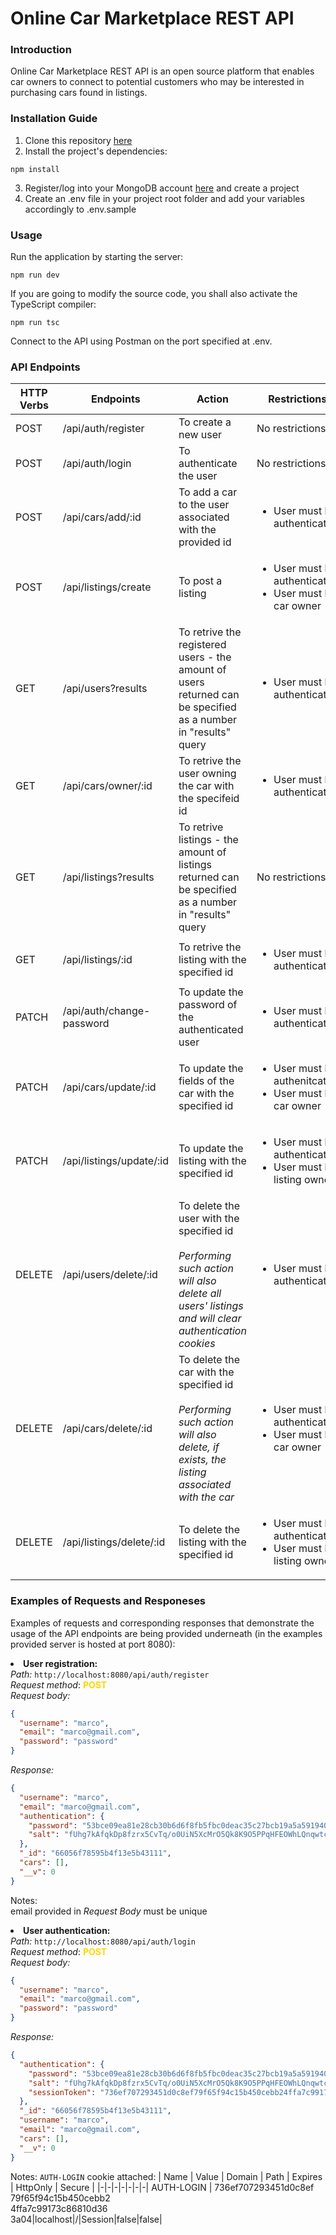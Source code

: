 # Online Car Marketplace REST API

### Introduction

Online Car Marketplace REST API is an open source platform that enables car owners to connect to potential customers who may be interested in purchasing cars found in listings.

### Installation Guide

1. Clone this repository [here](https://github.com/marcopagotto/online-car-marketplace-REST-API.git)
2. Install the project's dependencies:

```
npm install
```

3. Register/log into your MongoDB account [here](https://account.mongodb.com/account/login) and create a project
4. Create an .env file in your project root folder and add your variables accordingly to .env.sample

### Usage

Run the application by starting the server:

```
npm run dev
```

If you are going to modify the source code, you shall also activate the TypeScript compiler:

```
npm run tsc
```

Connect to the API using Postman on the port specified at .env.

### API Endpoints

| HTTP Verbs | Endpoints                 | Action                                                                                                                                                         | Restrictions                                                          |
| ---------- | ------------------------- | -------------------------------------------------------------------------------------------------------------------------------------------------------------- | --------------------------------------------------------------------- |
| POST       | /api/auth/register        | To create a new user                                                                                                                                           | No restrictions                                                       |
| POST       | /api/auth/login           | To authenticate the user                                                                                                                                       | No restrictions                                                       |
| POST       | /api/cars/add/:id         | To add a car to the user associated with the provided id                                                                                                       | <ul><li>User must be authenticated<ul>                                |
| POST       | /api/listings/create      | To post a listing                                                                                                                                              | <ul><li>User must be authenticated <li>User must be car owner<ul>     |
| GET        | /api/users?results        | To retrive the registered users - the amount of users returned can be specified as a number in "results" query                                                 | <ul><li>User must be authenticated<ul>                                |
| GET        | /api/cars/owner/:id       | To retrive the user owning the car with the specifeid id                                                                                                       | <ul><li>User must be authenticated<ul>                                |
| GET        | /api/listings?results     | To retrive listings - the amount of listings returned can be specified as a number in "results" query                                                          | No restrictions                                                       |
| GET        | /api/listings/:id         | To retrive the listing with the specified id                                                                                                                   | <ul><li>User must be authenticated</ul>                               |
| PATCH      | /api/auth/change-password | To update the password of the authenticated user                                                                                                               | <ul><li>User must be authenticated</ul>                               |
| PATCH      | /api/cars/update/:id      | To update the fields of the car with the specified id                                                                                                          | <ul><li>User must be authenitcated<li>User must be car owner</ul>     |
| PATCH      | /api/listings/update/:id  | To update the listing with the specified id                                                                                                                    | <ul><li>User must be authenticated<li>User must be listing owner</ul> |
| DELETE     | /api/users/delete/:id     | To delete the user with the specified id </br></br> <em>Performing such action will also delete all users' listings and will clear authentication cookies</em> | <ul><li>User must be authenticated </ul>                              |
| DELETE     | /api/cars/delete/:id      | To delete the car with the specified id </br></br> <em>Performing such action will also delete, if exists, the listing associated with the car</em>            | <ul><li>User must be authenticated <li> User must be car owner</ul>   |
| DELETE     | /api/listings/delete/:id  | To delete the listing with the specified id                                                                                                                    | <ul><li>User must be authenticated<li>User must be listing owner</ul> |

### Examples of Requests and Responeses

Examples of requests and corresponding responses that demonstrate the usage of the API endpoints are being provided underneath (in the examples provided server is hosted at port 8080):

<li><b>User registration:</b></br>
<em>Path:</em> <code>http://localhost:8080/api/auth/register</code></br>
<em>Request method</em>: <b>
<span style="color: #FFD700;">POST</span>
</b></br>
<em>Request body:</em>

```json
{
  "username": "marco",
  "email": "marco@gmail.com",
  "password": "password"
}
```

<em>Response:</em>

```json
{
  "username": "marco",
  "email": "marco@gmail.com",
  "authentication": {
    "password": "53bce09ea81e28cb30b6d6f8fb5fbc0deac35c27bcb19a5a59194036f56fc8cc",
    "salt": "fUhg7kAfqkDp8fzrx5CvTq/o0UiN5XcMrO5Qk8K9O5PPqHFEOWhLQnqwtc4Du/AV745br0bf/iha8UYWQ98CnqtK/HWA/pudGsnBVb7kWYZzkOCrL7Pidc/Q55e+dTvSRSSKDCeH0DrZ/pUKv3bH1ewTR5IAfRrumRCy8TwP9Zo="
  },
  "_id": "66056f78595b4f13e5b43111",
  "cars": [],
  "__v": 0
}
```

Notes: </br>email provided in <em>Request Body</em> must be unique
</br>

<li><b>User authentication:</b></br>
<em>Path:</em> <code>http://localhost:8080/api/auth/login</code></br>
<em>Request method</em>: <b>
<span style="color: #FFD700;">POST</span>
</b></br>
<em>Request body:</em>

```json
{
  "username": "marco",
  "email": "marco@gmail.com",
  "password": "password"
}
```

<em>Response:</em>

```json
{
  "authentication": {
    "password": "53bce09ea81e28cb30b6d6f8fb5fbc0deac35c27bcb19a5a59194036f56fc8cc",
    "salt": "fUhg7kAfqkDp8fzrx5CvTq/o0UiN5XcMrO5Qk8K9O5PPqHFEOWhLQnqwtc4Du/AV745br0bf/iha8UYWQ98CnqtK/HWA/pudGsnBVb7kWYZzkOCrL7Pidc/Q55e+dTvSRSSKDCeH0DrZ/pUKv3bH1ewTR5IAfRrumRCy8TwP9Zo=",
    "sessionToken": "736ef707293451d0c8ef79f65f94c15b450cebb24ffa7c99173c86810d363a04"
  },
  "_id": "66056f78595b4f13e5b43111",
  "username": "marco",
  "email": "marco@gmail.com",
  "cars": [],
  "__v": 0
}
```

Notes:
<code>AUTH-LOGIN</code> cookie attached:
| Name | Value | Domain | Path | Expires | HttpOnly | Secure |
|-|-|-|-|-|-|-|
AUTH-LOGIN | 736ef707293451d0c8ef<br>79f65f94c15b450cebb2<br>4ffa7c99173c86810d36<br>3a04|localhost|/|Session|false|false|
